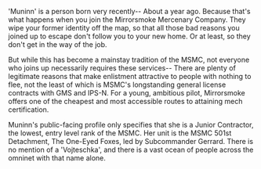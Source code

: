'Muninn' is a person born very recently-- About a year ago. Because that's what happens when you join the Mirrorsmoke Mercenary Company. They wipe your former identity off the map, so that all those bad reasons you joined up to escape don't follow you to your new home. Or at least, so they don't get in the way of the job.

But while this has become a mainstay tradition of the MSMC, not everyone who joins up necessarily requires these services-- There are plenty of legitimate reasons that make enlistment attractive to people with nothing to flee, not the least of which is MSMC's longstanding general license contracts with GMS and IPS-N. For a young, ambitious pilot, Mirrorsmoke offers one of the cheapest and most accessible routes to attaining mech certification.

Muninn's public-facing profile only specifies that she is a Junior Contractor, the lowest, entry level rank of the MSMC. Her unit is the MSMC 501st Detachment, The One-Eyed Foxes, led by Subcommander Gerrard. There is no mention of a 'Vojteschka', and there is a vast ocean of people across the omninet with that name alone.
